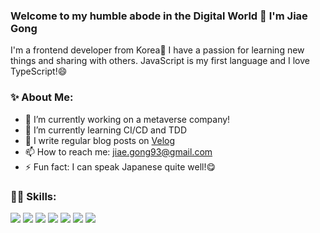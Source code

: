 ### Welcome to my humble abode in the Digital World 👋 I'm Jiae Gong

I'm a frontend developer from Korea👶 I have a passion for learning new things and sharing with others. JavaScript is my first language and I love TypeScript!😄

### ✨ About Me:
- 🔭 I’m currently working on a metaverse company!
- 🌱 I’m currently learning CI/CD and TDD
- 💬 I write regular blog posts on [Velog](https://velog.io/@jiaegong)
- 📫 How to reach me: jiae.gong93@gmail.com
- ⚡ Fun fact: I can speak Japanese quite well!😋

### 👩‍💻 Skills:
<img src="https://img.shields.io/badge/Javascript-F7DF1D?style=flat-square&logo=javascript&logoColor=white"/> <img src="https://img.shields.io/badge/React-20232a?style=flat-square&logo=React&logoColor=#5bccea"/> <img src="https://img.shields.io/badge/Redux-%23593d88.svg?style=flat-square&logo=redux&logoColor=white"/> <img src="https://img.shields.io/badge/Typescript-3178C6.svg?style=flat-square&logo=typescript&logoColor=white"/> <img src="https://img.shields.io/badge/Next.js-000000.svg?style=flat-square&logo=Next.js&logoColor=white"/> <img src="https://img.shields.io/badge/ReactQuery-FF4154?style=flat-square&logo=reactquery&logoColor=white"/> <img src="https://img.shields.io/badge/ReactHookForm-EC5990?style=flat-square&logo=reacthookform&logoColor=white"/>
